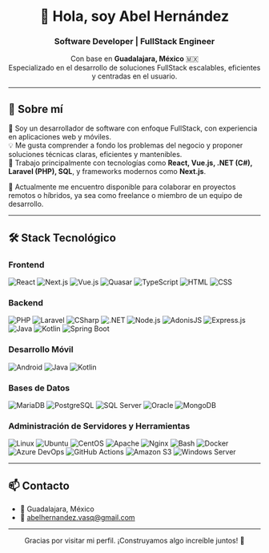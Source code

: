 <h1 align="center">👋 Hola, soy Abel Hernández</h1>
<h3 align="center">Software Developer | FullStack Engineer</h3>

<p align="center">
  Con base en <strong>Guadalajara, México</strong> 🇲🇽 <br/>
  Especializado en el desarrollo de soluciones FullStack escalables, eficientes y centradas en el usuario. 
</p>

---

## 🧠 Sobre mí

🎯 Soy un desarrollador de software con enfoque FullStack, con experiencia en aplicaciones web y móviles.  
💡 Me gusta comprender a fondo los problemas del negocio y proponer soluciones técnicas claras, eficientes y mantenibles.  
🚀 Trabajo principalmente con tecnologías como **React, Vue.js, .NET (C#), Laravel (PHP), SQL**, y frameworks modernos como **Next.js**.

📌 Actualmente me encuentro disponible para colaborar en proyectos remotos o híbridos, ya sea como freelance o miembro de un equipo de desarrollo.

---

## 🛠️ Stack Tecnológico

### Frontend
![React](https://img.shields.io/badge/-React-20232A?logo=react&logoColor=61DAFB)
![Next.js](https://img.shields.io/badge/-Next.js-black?logo=next.js)
![Vue.js](https://img.shields.io/badge/-Vue.js-35495E?logo=vue.js&logoColor=4FC08D)
![Quasar](https://img.shields.io/badge/-Quasar-1976D2?logo=quasar&logoColor=white)
![TypeScript](https://img.shields.io/badge/-TypeScript-3178C6?logo=typescript&logoColor=fff)
![HTML](https://img.shields.io/badge/-HTML5-E34F26?logo=html5&logoColor=fff)
![CSS](https://img.shields.io/badge/-CSS3-1572B6?logo=css3&logoColor=fff)

### Backend
![PHP](https://img.shields.io/badge/-PHP-777BB4?logo=php&logoColor=white)
![Laravel](https://img.shields.io/badge/-Laravel-FF2D20?logo=laravel&logoColor=white)
![CSharp](https://img.shields.io/badge/-C%23-239120?logo=csharp&logoColor=white)
![.NET](https://img.shields.io/badge/-ASP.NET-512BD4?logo=dotnet&logoColor=white)
![Node.js](https://img.shields.io/badge/-Node.js-339933?logo=node.js&logoColor=white)
![AdonisJS](https://img.shields.io/badge/-AdonisJS-4B1E07?logo=adonisjs&logoColor=white)
![Express.js](https://img.shields.io/badge/-Express.js-000000?logo=express&logoColor=white)
![Java](https://img.shields.io/badge/-Java-007396?logo=java&logoColor=white)
![Kotlin](https://img.shields.io/badge/-Kotlin-0095D5?logo=kotlin&logoColor=white)
![Spring Boot](https://img.shields.io/badge/-Spring_Boot-6DB33F?logo=springboot&logoColor=white)

### Desarrollo Móvil
![Android](https://img.shields.io/badge/-Android-3DDC84?logo=android&logoColor=white)
![Java](https://img.shields.io/badge/-Java-007396?logo=java&logoColor=white)
![Kotlin](https://img.shields.io/badge/-Kotlin-0095D5?logo=kotlin&logoColor=white)

### Bases de Datos
![MariaDB](https://img.shields.io/badge/-MariaDB-003545?logo=mariadb&logoColor=white)
![PostgreSQL](https://img.shields.io/badge/-PostgreSQL-336791?logo=postgresql&logoColor=white)
![SQL Server](https://img.shields.io/badge/-SQL%20Server-CC2927?logo=microsoftsqlserver&logoColor=white)
![Oracle](https://img.shields.io/badge/-Oracle-F80000?logo=oracle&logoColor=white)
![MongoDB](https://img.shields.io/badge/-MongoDB-47A248?logo=mongodb&logoColor=white)

### Administración de Servidores y Herramientas
![Linux](https://img.shields.io/badge/-Linux-FCC624?logo=linux&logoColor=black)
![Ubuntu](https://img.shields.io/badge/-Ubuntu-E95420?logo=ubuntu&logoColor=white)
![CentOS](https://img.shields.io/badge/-CentOS-262577?logo=centos&logoColor=white)
![Apache](https://img.shields.io/badge/-Apache-CA1F11?logo=apache&logoColor=white)
![Nginx](https://img.shields.io/badge/-Nginx-269539?logo=nginx&logoColor=white)
![Bash](https://img.shields.io/badge/-Bash-4EAA25?logo=gnubash&logoColor=white)
![Docker](https://img.shields.io/badge/-Docker-2496ED?logo=docker&logoColor=white)
![Azure DevOps](https://img.shields.io/badge/-Azure%20DevOps-0078D7?logo=azuredevops&logoColor=white)
![GitHub Actions](https://img.shields.io/badge/-GitHub%20Actions-2088FF?logo=githubactions&logoColor=white)
![Amazon S3](https://img.shields.io/badge/-Amazon%20S3-569A31?logo=amazonaws&logoColor=white)
![Windows Server](https://img.shields.io/badge/-Windows%20Server-0078D7?logo=windows&logoColor=white)

---

## 📫 Contacto

- 📍 Guadalajara, México  
- 📧 abelhernandez.vasq@gmail.com
  
---

<p align="center">
  Gracias por visitar mi perfil. ¡Construyamos algo increíble juntos! 🚀
</p>
